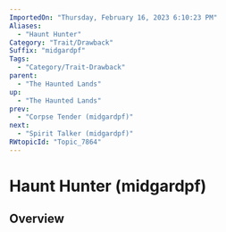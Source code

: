 ```yaml
---
ImportedOn: "Thursday, February 16, 2023 6:10:23 PM"
Aliases:
  - "Haunt Hunter"
Category: "Trait/Drawback"
Suffix: "midgardpf"
Tags:
  - "Category/Trait-Drawback"
parent:
  - "The Haunted Lands"
up:
  - "The Haunted Lands"
prev:
  - "Corpse Tender (midgardpf)"
next:
  - "Spirit Talker (midgardpf)"
RWtopicId: "Topic_7864"
---
```

# Haunt Hunter (midgardpf)
## Overview
